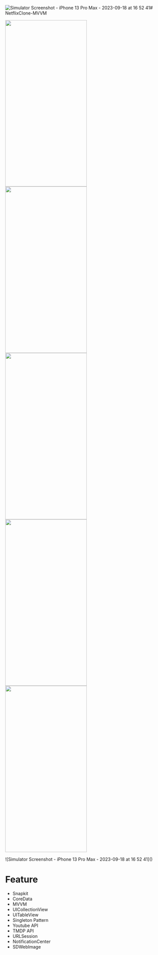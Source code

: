 ![Simulator Screenshot - iPhone 13 Pro Max - 2023-09-18 at 16 52 41](https://github.com/UmutYLCN/NetflixClone-MVVM/assets/56222030/d6104644-2cba-49d7-9433-32403bb001c8)# NetflixClone-MVVM

<p float="left">
  <img src="https://user-images.githubusercontent.com/56222030/229263344-c2973c9e-900c-4339-afea-451b23064ca3.png" width="260"  height="530"/>
  <img src="https://user-images.githubusercontent.com/56222030/229263353-4879ae93-f1b7-4053-8740-1538f259a654.png" width="260" height="530"/> 
  <img src="https://user-images.githubusercontent.com/56222030/229263356-dcef789f-1d74-49a2-9468-2c95f0ad2fbe.png" width="260" height="530"/>
  <img src="https://user-images.githubusercontent.com/56222030/229263357-565b6415-fb88-47a8-8dc8-5cf6c8d6caac.png" width="260" height="530"/>
  <img src="https://user-images.githubusercontent.com/56222030/229263444-f339e924-2f4e-4c27-9683-9d2ab6366311.mp4" width="260" height="530"/>
</p>
![Simulator Screenshot - iPhone 13 Pro Max - 2023-09-18 at 16 52 41]()


# Feature
- Snapkit
- CoreData
- MVVM
- UICollectionView
- UITableView
- Singleton Pattern
- Youtube API
- TMDP API
- URLSession
- NotificationCenter
- SDWebImage
